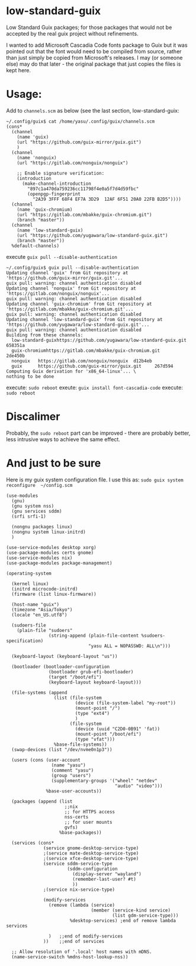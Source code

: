 # low-standard-guix
Low Standard Guix packages; for those packages that would not be accepted by the real guix project without refinements.

I wanted to add Microsoft Cascadia Code fonts package to Guix but it was pointed out that the font would need to be compiled from source, rather than just simply be copied from Microsoft's releases.
I may (or someone else) may do that later - the original package that just copies the files is kept here.

# Usage:
Add to `channels.scm` as below (see the last section, low-standard-guix:
```schme
~/.config/guix$ cat /home/yasu/.config/guix/channels.scm
(cons*
  (channel
    (name 'guix)
    (url "https://github.com/guix-mirror/guix.git")
    )
  (channel
    (name 'nonguix)
    (url "https://gitlab.com/nonguix/nonguix")

    ;; Enable signature verification:
    (introduction
      (make-channel-introduction
        "897c1a470da759236cc11798f4e0a5f7d4d59fbc"
        (openpgp-fingerprint
          "2A39 3FFF 68F4 EF7A 3D29  12AF 6F51 20A0 22FB B2D5"))))
  (channel
    (name 'guix-chromium)
    (url "https://gitlab.com/mbakke/guix-chromium.git")
    (branch "master"))
  (channel
    (name 'low-standard-guix)
    (url "https://github.com/yugawara/low-standard-guix.git")
    (branch "master"))
  %default-channels)
```
execute `guix pull --disable-authentication`
```
~/.config/guix$ guix pull --disable-authentication
Updating channel 'guix' from Git repository at 'https://github.com/guix-mirror/guix.git'...
guix pull: warning: channel authentication disabled
Updating channel 'nonguix' from Git repository at 'https://gitlab.com/nonguix/nonguix'...
guix pull: warning: channel authentication disabled
Updating channel 'guix-chromium' from Git repository at 'https://gitlab.com/mbakke/guix-chromium.git'...
guix pull: warning: channel authentication disabled
Updating channel 'low-standard-guix' from Git repository at 'https://github.com/yugawara/low-standard-guix.git'...
guix pull: warning: channel authentication disabled
Building from these channels:
  low-standard-guixhttps://github.com/yugawara/low-standard-guix.git    658351a
  guix-chromiumhttps://gitlab.com/mbakke/guix-chromium.git      2de450b
  nonguix   https://gitlab.com/nonguix/nonguix  d12b4eb
  guix      https://github.com/guix-mirror/guix.git     267d594
Computing Guix derivation for 'x86_64-linux'... \
nothing to be done
```
execute: `sudo reboot`
exeute: `guix install font-cascadia-code`
execute: `sudo reboot`

Discalimer
==========
Probably, the `sudo reboot` part can be improved - there are probably better, less intrusive ways to achieve the same effect.

And just to be sure
===================
Here is my guix system configuration file.
I use this as: `sudo guix system reconfigure  ~/config.scm`
```
(use-modules
  (gnu)
  (gnu system nss)
  (gnu services sddm)
  (srfi srfi-1)

  (nongnu packages linux)
  (nongnu system linux-initrd)
  )

(use-service-modules desktop xorg)
(use-package-modules certs gnome)
(use-service-modules nix)
(use-package-modules package-management)

(operating-system

  (kernel linux)
  (initrd microcode-initrd)
  (firmware (list linux-firmware))

  (host-name "guix")
  (timezone "Asia/Tokyo")
  (locale "en_US.utf8")

  (sudoers-file
    (plain-file "sudoers"
                (string-append (plain-file-content %sudoers-specification)
                               "yasu ALL = NOPASSWD: ALL\n")))

  (keyboard-layout (keyboard-layout "us"))

  (bootloader (bootloader-configuration
                (bootloader grub-efi-bootloader)
                (target "/boot/efi")
                (keyboard-layout keyboard-layout)))

  (file-systems (append
                  (list (file-system
                          (device (file-system-label "my-root"))
                          (mount-point "/")
                          (type "ext4")
                          )
                        (file-system
                          (device (uuid "C2D0-0B91" 'fat))
                          (mount-point "/boot/efi")
                          (type "vfat")))
                  %base-file-systems))
  (swap-devices (list "/dev/nvme0n1p3"))

  (users (cons (user-account
                 (name "yasu")
                 (comment "yasu")
                 (group "users")
                 (supplementary-groups '("wheel" "netdev"
                                         "audio" "video")))
               %base-user-accounts))

  (packages (append (list
                      ;;nix
                      ;; for HTTPS access
                      nss-certs
                      ;; for user mounts
                      gvfs)
                    %base-packages))

  (services (cons*
              (service gnome-desktop-service-type)
              ;(service mate-desktop-service-type)
              ;(service xfce-desktop-service-type)
              (service sddm-service-type
                       (sddm-configuration
                         (display-server "wayland")
                         (remember-last-user? #t)
                         ))
              ;(service nix-service-type)

              (modify-services
                (remove (lambda (service)
                                (member (service-kind service)
                                        (list gdm-service-type)))
                        %desktop-services) ;end of remove lambda services

                )	;;end of modify-services
              ))	;;end of services

  ;; Allow resolution of '.local' host names with mDNS.
  (name-service-switch %mdns-host-lookup-nss))
```


